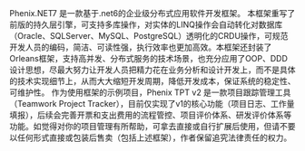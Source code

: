Phenix.NET7 是一款基于.net6的企业级分布式应用软件开发框架。
本框架重写了前版的持久层引擎，可支持多库操作，对实体的LINQ操作会自动转化对数据库（Oracle、SQLServer、MySQL、PostgreSQL）透明化的CRDU操作，可规范开发人员的编码，简洁、可读性强，执行效率也更加高效。本框架还封装了Orleans框架，支持高并发、分布式服务的技术场景，也充分应用了OOP、DDD设计思想，尽最大努力让开发人员把精力花在业务分析和设计开发上，而不是具体的技术实现细节上，从而大大缩短开发周期，降低开发成本，保证系统的稳定性、可维护性。
作为使用框架的示例项目，Phenix TPT v2 是一款项目跟踪管理工具（Teamwork Project Tracker），目前仅实现了v1的核心功能（项目日志、工作量填报），后续会完善开票和支出费用的流程管控、项目评价体系、研发评价体系等功能。如觉得对你的项目管理有所帮助，可拿去直接或自行扩展后使用，但请不要以任何形式直接或包装后售卖（包括上述框架），作者保留追究法律责任的权力。